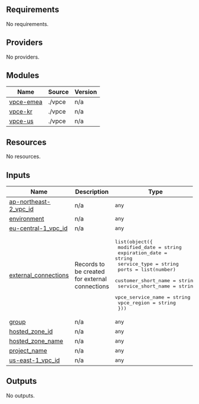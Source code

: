 <!-- BEGIN_TF_DOCS -->
## Requirements

No requirements.

## Providers

No providers.

## Modules

| Name | Source | Version |
|------|--------|---------|
| <a name="module_vpce-emea"></a> [vpce-emea](#module\_vpce-emea) | ./vpce | n/a |
| <a name="module_vpce-kr"></a> [vpce-kr](#module\_vpce-kr) | ./vpce | n/a |
| <a name="module_vpce-us"></a> [vpce-us](#module\_vpce-us) | ./vpce | n/a |

## Resources

No resources.

## Inputs

| Name | Description | Type | Default | Required |
|------|-------------|------|---------|:--------:|
| <a name="input_ap-northeast-2_vpc_id"></a> [ap-northeast-2\_vpc\_id](#input\_ap-northeast-2\_vpc\_id) | n/a | `any` | n/a | yes |
| <a name="input_environment"></a> [environment](#input\_environment) | n/a | `any` | n/a | yes |
| <a name="input_eu-central-1_vpc_id"></a> [eu-central-1\_vpc\_id](#input\_eu-central-1\_vpc\_id) | n/a | `any` | n/a | yes |
| <a name="input_external_connections"></a> [external\_connections](#input\_external\_connections) | Records to be created for external connections | <pre>list(object({<br>        modified_date       = string<br>        expiration_date     = string<br>        service_type        = string<br>        ports               = list(number)<br>        customer_short_name = string<br>        service_short_name  = string<br>        vpce_service_name   = string<br>        vpce_region         = string<br>    }))</pre> | n/a | yes |
| <a name="input_group"></a> [group](#input\_group) | n/a | `any` | n/a | yes |
| <a name="input_hosted_zone_id"></a> [hosted\_zone\_id](#input\_hosted\_zone\_id) | n/a | `any` | n/a | yes |
| <a name="input_hosted_zone_name"></a> [hosted\_zone\_name](#input\_hosted\_zone\_name) | n/a | `any` | n/a | yes |
| <a name="input_project_name"></a> [project\_name](#input\_project\_name) | n/a | `any` | n/a | yes |
| <a name="input_us-east-1_vpc_id"></a> [us-east-1\_vpc\_id](#input\_us-east-1\_vpc\_id) | n/a | `any` | n/a | yes |

## Outputs

No outputs.
<!-- END_TF_DOCS -->